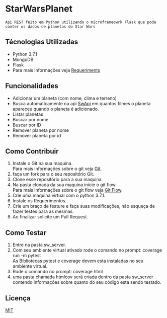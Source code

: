 StarWarsPlanet
=

    Api REST feito em Python utilizando o microframeowrk Flask que pode conter os dados de planetas do Star Wars 

Técnologias Utilizadas
-
- Python 3.7.1
- MongoDB
- Flask
- Para mais informações veja [Requeriments](https://github.com/lariodiniz/StarWarsPlanet/blob/master/requeriments.txt) 

Funcionalidades 
-
- Adicionar um planeta (com nome, clima e terreno)
- Busca automaticamente na api [SwApi](https://swapi.co/) em quantos filmes o planeta apareceu quando o planeta é adicionado.
- Listar planetas
- Buscar por nome
- Buscar por ID
- Remover planeta por nome 
- Remover planeta por id

Como Contribuir
-
1) Instale o Git na sua maquina.
<br>Para mais informações sobre o git veja [Git](https://git-scm.com/docs).
2) faça um fork para o seu repositório Git.
3) Clone esse repositório para a sua maquina.
4) Na pasta clonada da sua maquina inicie o git flow.
<br>Para mais informações sobre o git flow veja [Git Flow](https://medium.com/@lariodiniz/tutorial-git-com-git-flow-476ad906c8ae).
5) Crie uma maquina virtual com o python 3.7.1.
6) Instale os Requerimentos.
7) Crie um braço de feature e faça suas modificações, não esqueça de fazer testes para as mesmas.
8) Ao finalizar solicite um Pull Request. 
 
Como Testar
-
1) Entre na pasta sw_server.
2) Com seu ambiente virtual ativado rode o comando no prompt: coverage run -m pytest
<br>As Bibliotecas pytest e coverage devem esta instaladas no seu ambiente virtual.
3) Rode o comando no prompt: coverage html 
4) uma pasta chamada htmlcov será criada dentro da pasta sw_server contendo informações sobre quanto do seu código esta sendo testado.

Licença
-
[MIT](https://github.com/lariodiniz/StarWarsPlanet/blob/master/LICENSE.md)